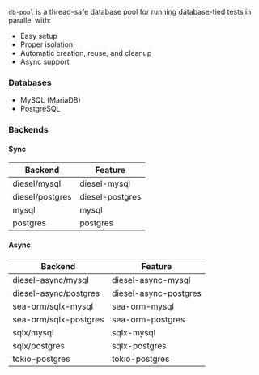 `db-pool` is a thread-safe database pool for running database-tied tests in parallel with:
- Easy setup
- Proper isolation
- Automatic creation, reuse, and cleanup
- Async support

### Databases

- MySQL (MariaDB)
- PostgreSQL

### Backends

#### Sync

| Backend         | Feature         |
| --------------- | --------------- |
| diesel/mysql    | diesel-mysql    |
| diesel/postgres | diesel-postgres |
| mysql           | mysql           |
| postgres        | postgres        |

#### Async

| Backend               | Feature               |
| --------------------- | --------------------- |
| diesel-async/mysql    | diesel-async-mysql    |
| diesel-async/postgres | diesel-async-postgres |
| sea-orm/sqlx-mysql    | sea-orm-mysql         |
| sea-orm/sqlx-postgres | sea-orm-postgres      |
| sqlx/mysql            | sqlx-mysql            |
| sqlx/postgres         | sqlx-postgres         |
| tokio-postgres        | tokio-postgres        |